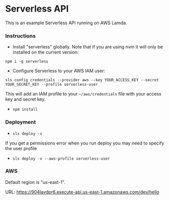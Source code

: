 # Serverless API

This is an example Serverless API running on AWS Lamda. 

### Instructions

* Install "serverless" globally. Note that if you are using nvm it will only be installed on the current version: 

`npm i -g serverless`

* Configure Serverless to your AWS IAM user:

`sls config credentials --provider aws --key YOUR_ACCESS_KEY --secret YOUR_SECRET_KEY --profile serverless-user`

This will add an IAM profile to your `~/aws/credentials` file with your access key and secret key. 

* `npm install`

### Deployment

* `sls deploy -v`

If you get a permissions error when you run deploy you may need to specify the user profile

* `sls deploy -v --aws-profile serverless-user`

### AWS

Default region is "us-east-1".

URL: https://904lavdpr6.execute-api.us-east-1.amazonaws.com/dev/hello